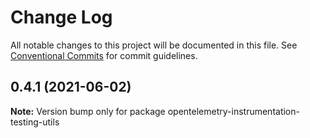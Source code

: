 # Change Log

All notable changes to this project will be documented in this file.
See [Conventional Commits](https://conventionalcommits.org) for commit guidelines.

## 0.4.1 (2021-06-02)

**Note:** Version bump only for package opentelemetry-instrumentation-testing-utils
